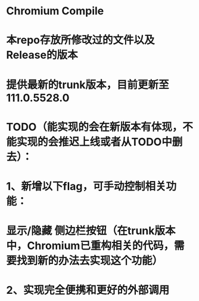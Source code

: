 # Chromium Compile

# 本repo存放所修改过的文件以及Release的版本

# 提供最新的trunk版本，目前更新至111.0.5528.0

# TODO（能实现的会在新版本有体现，不能实现的会推迟上线或者从TODO中删去）：

# 1、新增以下flag，可手动控制相关功能：

# 显示/隐藏 侧边栏按钮（在trunk版本中，Chromium已重构相关的代码，需要找到新的办法去实现这个功能）

# 2、实现完全便携和更好的外部调用
